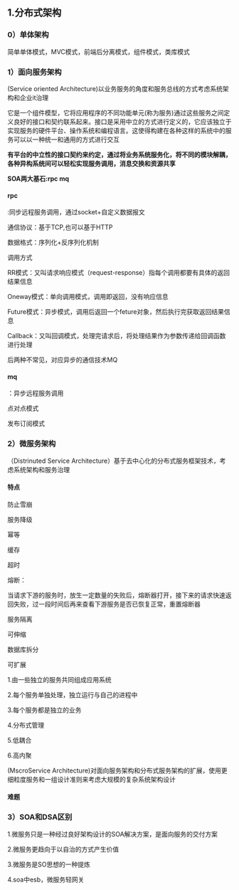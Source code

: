## 1.分布式架构

### 0）单体架构

简单单体模式，MVC模式，前端后分离模式，组件模式，类库模式

### 1）面向服务架构

(Service oriented Architecture)以业务服务的角度和服务总线的方式考虑系统架构和企业it治理

它是一个组件模型，它将应用程序的不同功能单元(称为服务)通过这些服务之间定义良好的接口和契约联系起来。接口是采用中立的方式进行定义的，它应该独立于实现服务的硬件平台、操作系统和编程语言。这使得构建在各种这样的系统中的服务可以以一种统一和通用的方式进行交互

**有平台的中立性的接口契约来约定，通过将业务系统服务化，将不同的模块解耦，各种异构系统间可以轻松实现服务调用，消息交换和资源共享**

**SOA两大基石:rpc mq**

#### rpc

:同步远程服务调用，通过socket+自定义数据报文

通信协议：基于TCP,也可以基于HTTP

数据格式：序列化+反序列化机制

调用方式

RR模式：又叫请求响应模式（request-response）指每个调用都要有具体的返回结果信息

Oneway模式：单向调用模式，调用即返回，没有响应信息

Future模式：异步模式，调用后返回一个feture对象，然后执行完获取返回结果信息

Callback：又叫回调模式，处理完请求后，将处理结果作为参数传递给回调函数进行处理

后两种不常见，对应异步的通信技术MQ

#### mq

：异步远程服务调用

点对点模式

发布订阅模式



###  2）微服务架构

（Distrinuted Service Architecture）基于去中心化的分布式服务框架技术，考虑系统架构和服务治理

#### 特点

防止雪崩

服务降级

幂等

缓存

超时

熔断：

当请求下游的服务时，放生一定数量的失败后，熔断器打开，接下来的请求快速返回失败，过一段时间后再来查看下游服务是否已恢复正常，重置熔断器

服务隔离

可伸缩

数据库拆分

可扩展

1.由一些独立的服务共同组成应用系统

2.每个服务单独处理，独立运行与自己的进程中

3.每个服务都是独立的业务

4.分布式管理

5.低耦合

6.高内聚

(MscroService Architecture)对面向服务架构和分布式服务架构的扩展，使用更细粒度服务和一组设计准则来考虑大规模的复杂系统架构设计

#### 难题



### 3）SOA和DSA区别

1.微服务只是一种经过良好架构设计的SOA解决方案，是面向服务的交付方案

2.微服务更趋向于以自治的方式产生价值

3.微服务是SO思想的一种提炼

4.soa中esb，微服务轻网关